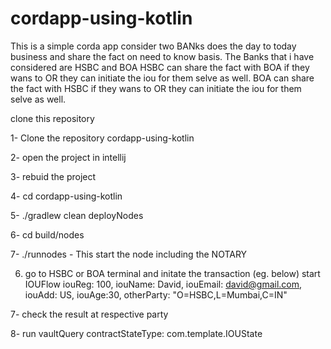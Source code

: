 # cordapp-using-kotlin
This is a simple corda app consider two BANks does the day to today business and share the fact on need to know basis.
The Banks that i have considered are HSBC and BOA
       HSBC can share the fact with BOA if they wans to OR they can initiate the iou for them selve as well.
       BOA can share the fact with HSBC if they wans to OR they can initiate the iou for them selve as well.
   
clone this repository

1- Clone the repository cordapp-using-kotlin


2- open the project in intellij


3- rebuid the project


4- cd cordapp-using-kotlin


5- ./gradlew clean deployNodes


6- cd build/nodes


7- ./runnodes   - This start the node including the NOTARY


6. go to HSBC or BOA terminal and initate the transaction (eg. below)
    start IOUFlow iouReg: 100, iouName: David, iouEmail: david@gmail.com, iouAdd: US, iouAge:30, otherParty: "O=HSBC,L=Mumbai,C=IN"
    
 7- check the result at respective party
 
 
 8- run vaultQuery contractStateType: com.template.IOUState
